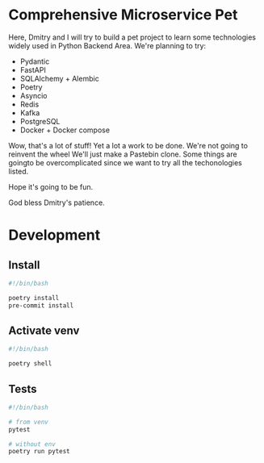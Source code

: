 # Сomprehensive Microservice Pet

Here, Dmitry and I will try to build a pet project to learn some technologies widely used in Python Backend Area.
We're planning to try:

- Pydantic
- FastAPI
- SQLAlchemy + Alembic
- Poetry
- Asyncio
- Redis
- Kafka
- PostgreSQL
- Docker + Docker compose

Wow, that's a lot of stuff! Yet a lot a work to be done. We're not going to reinvent the wheel We'll just make a Pastebin clone. Some things are goingto be overcomplicated since we want to try all the techonologies listed.

Hope it's going to be fun.

God bless Dmitry's patience.

# Development

## Install

```bash
#!/bin/bash

poetry install
pre-commit install
```


## Activate venv
```bash
#!/bin/bash

poetry shell
```

## Tests
```bash
#!/bin/bash

# from venv
pytest

# without env
poetry run pytest
```
